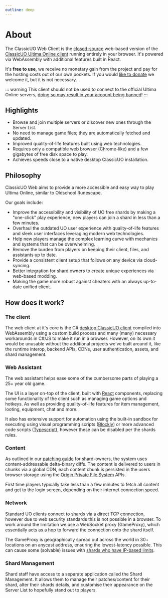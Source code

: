 ```yaml
---
outline: deep
---
```


# About

The ClassicUO Web Client is the [closed-source](/shard-owners/faq#will-classicuo-web-be-open-source) web-based version
of
the [ClassicUO Ultima Online client](https://github.com/ClassicUO/ClassicUO) running entirely in your browser.
It's powered via WebAssembly with additional features built in React.

It's **free to use**, we receive no monetary gain from the project and pay for the hosting costs out of our own pockets.
If you would [like to donate](https://www.patreon.com/classicuo) we welcome it, but it is not necessary.

::: warning
This client should not be used to connect to the official Ultima Online
servers, [doing so may result in your account being banned](https://uo.com/2024/07/22/the-war-on-unapproved-3rd-party-programs/)!
:::

## Highlights

- Browse and join multiple servers or discover new ones through the Server List.
- No need to manage game files; they are automatically fetched and updated.
- Improved quality-of-life features built using web technologies.
- Requires only a compatible web browser (Chrome-like) and a few gigabytes of free disk space to play.
- Achieves speeds close to a native desktop ClassicUO installation.

## Philosophy

ClassicUO Web aims to provide a more accessible and easy way to play Ultima Online, similar to Oldschool Runescape.

Our goals include:

- Improve the accessibility and visibility of UO free shards by making a "one-click" play experience, new players can
  join a shard in less than a few minutes.
- Overhaul the outdated UO user experience with quality-of-life features and sleek user interfaces leveraging modern web
  technologies.
- Help new players manage the complex learning curve with mechanics and systems that can be overwhelming.
- Remove the burden from players on keeping their client, files, and assistants up to date.
- Provide a consistent client setup that follows on any device via cloud-syncing.
- Better integration for shard owners to create unique experiences via web-based modding.
- Making the game more robust against cheaters with an always up-to-date unified client.

## How does it work?

### The client

The web client at it's core is the C# [desktop ClassicUO client](https://github.com/ClassicUO/ClassicUO) compiled
into WebAssembly using a custom build process and many (many) necessary workarounds in C#/JS to make it run in a
browser. However, on its own it would be unusable without the additional projects we've built around it, like the runtime
interop, backend APIs, CDNs, user authentication, assets, and shard management.

### Web Assistant

The web assistant helps ease some of the cumbersome parts of playing a 25+ year old game.

The UI is a layer on-top of the client, built with [React](https://react.dev/) components, replacing some functionality
of the client such as managing game options and hotkeys. As well as providing quality-of-life features for item
management, looting, equipment, chat and more.

It also has extensive support for automation using the built-in sandbox for executing using visual
programming scripts ([Blockly](https://developers.google.com/blockly)) or more advanced code
scripts ([Typescript](https://www.typescriptlang.org/)), however these can be disabled per the shards rules.

### Content

As outlined in our [patching guide](/shard-owners/patching) for shard-owners, the system uses content-addressable
delta-binary diffs.
The content is delivered to users in chunks via a global CDN, each content chunk is persisted in the users browser
storage using the [Origin Private File System](https://web.dev/articles/origin-private-file-system) APIs.

First time players typically take less than a few minutes to fetch all content and get to the login screen, depending on
their internet connection speed.

### Network

Standard UO clients connect to shards via a direct TCP connection, however due to web security standards this is not
possible in a browser.
To work around the limitation we use a WebSocket proxy (GameProxy), which essentially acts as a hop to forward the
connection onto the
shard itself.

The GameProxy is geographically spread out across the world in 30+ locations on an anycast address, ensuring the
lowest-latency possible. This can cause some (solvable) issues
with [shards who have IP-based limits](/shard-owners/faq.html#why-do-web-client-users-have-the-same-ip).

### Shard Management

Shard staff have access to a separate application called the Shard Management. It allows them to manage their
patches/content for their shard, alter their shards details, and customise their appearance on the Server List to
hopefully stand out to players.
